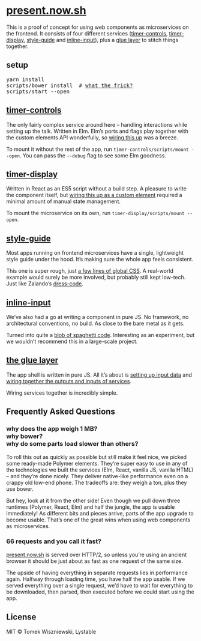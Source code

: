 # <a id="/"></a>[present.now.sh](https://present.now.sh)

This is a proof of concept for using web components as microservices on the frontend. It consists of four different services ([timer-controls](#/timer-controls), [timer-display](#/timer-display), [style-guide](#/style-guide) and [inline-input](#/inline-input)), plus a [glue layer](#/glue-layer) to stitch things together.



## setup

<pre>
yarn install
scripts/bower install  # <a href="#/faq/polymer">what the frick?</a>
scripts/start --open
</pre>



## <a id="/timer-controls"></a>[timer-controls](./timer-controls)

The only fairly complex service around here – handling interactions while setting up the talk. Written in Elm. Elm’s ports and flags play together with the custom elements API wonderfully, so [wiring this up](./timer-controls/build/bundle/timer-controls.js) was a breeze.

To mount it without the rest of the app, run `timer-controls/scripts/mount --open`. You can pass the `--debug` flag to see some Elm goodness.



## <a id="/timer-display"></a>[timer-display](./timer-display)

Written in React as an ES5 script without a build step. A pleasure to write the component itself, but [wiring this up as a custom element](./timer-display/dist/script.js#L105) required a minimal amount of manual state management.

To mount the microservice on its own, run `timer-display/scripts/mount --open`.



## <a id="/style-guide"></a>[style-guide](./style-guide)

Most apps running on frontend microservices have a single, lightweight style guide under the hood. It’s making sure the whole app feels consistent.

This one is super rough, just [a few lines of global CSS](./style-guide/style-guide.html). A real-world example would surely be more involved, but probably still kept low-tech. Just like Zalando’s [dress-code](https://zalando.github.io/dress-code/).



## <a id="/inline-input"></a>[inline-input](./inline-input)

We’ve also had a go at writing a component in pure JS. No framework, no architectural conventions, no build. As close to the bare metal as it gets.

Turned into quite a [blob of spaghetti code](./inline-input/inline-input.js). Interesting as an experiment, but we wouldn’t recommend this in a large-scale project.



## <a id="/glue-layer"></a>[the glue layer](./public)

The app shell is written in pure JS. All it’s about is [setting up input data](https://github.com/tomekwi/present.now.sh/blob/4a33854585b772095ac26f6854a5884136e9011c/public/shell.js#L4) and [wiring together the outputs and inputs of services](https://github.com/tomekwi/present.now.sh/blob/2d6f54a6e9142c8c66d54860680b2f0603667893/public/shell.js#L41).

Wiring services together is incredibly simple.



## <a id="/faq"></a>Frequently Asked Questions

<h3 id="/faq/bower">why does the app weigh 1 MB?<br/>why bower?<br/>why do some parts load slower than others?</h3>

To roll this out as quickly as possible but still make it feel nice, we picked some ready-made Polymer elements. They’re super easy to use in any of the technologies we built the services (Elm, React, vanilla JS, vanilla HTML) – and they’re done nicely. They deliver native-like performance even on a crappy old low-end phone. The tradeoffs are: they weigh a ton, plus they use bower.

But hey, look at it from the other side! Even though we pull down three runtimes (Polymer, React, Elm) and half the jungle, the app is usable immediately! As different bits and pieces arrive, parts of the app upgrade to become usable. That’s one of the great wins when using web components as microservices.

<h3 id="/faq/requests">66 requests and you call it fast?</h3>

[present.now.sh](https://present.now.sh/) is served over HTTP/2, so unless you’re using an ancient browser it should be just about as fast as one request of the same size.

The upside of having everything in separate requests lies in performance again. Halfway through loading time, you have half the app usable. If we served everything over a single request, we’d have to wait for everything to be downloaded, then parsed, then executed before we could start using the app.



## License

MIT © Tomek Wiszniewski, Lystable
